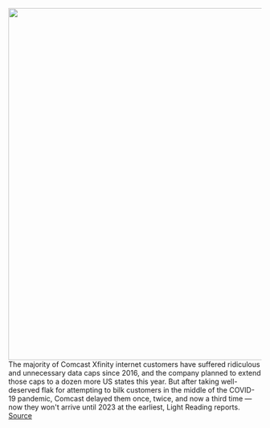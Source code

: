 <img src='https://cdn.vox-cdn.com/thumbor/DBpF5nh59yWRALGfDbnsby_mGf4=/0x0:5000x3750/1200x800/filters:focal(1961x1253:2761x2053)/cdn.vox-cdn.com/uploads/chorus_image/image/70283298/1209128540.0.jpg' width='700px' /><br/>
The majority of Comcast Xfinity internet customers have suffered ridiculous and unnecessary data caps since 2016, and the company planned to extend those caps to a dozen more US states this year. But after taking well-deserved flak for attempting to bilk customers in the middle of the COVID-19 pandemic, Comcast delayed them once, twice, and now a third time — now they won't arrive until 2023 at the earliest, Light Reading reports.
<a href='https://www.theverge.com/2021/12/16/22840165/comcast-data-cap-delay-isp-dec-2021'> Source <a/>
